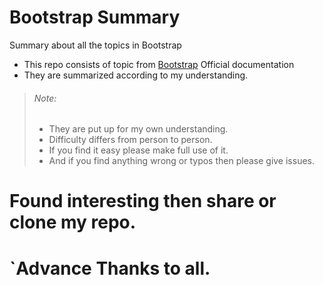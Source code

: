 # Bootstrap Summary
Summary about all the topics in Bootstrap
  - This repo consists of topic from [Bootstrap](https://getbootstrap.com) Official documentation 
  - They are summarized according to my understanding.

> ###### Note:
>  - They are put up for my own understanding.
>  - Difficulty differs from person to person.
>  - If you find it easy please make full use of it.
>  - And if you find anything wrong or typos then please give issues.

# Found interesting then share or clone my repo.
# `Advance Thanks to all.



